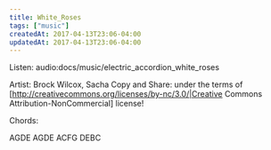 ```yaml
---
title: White_Roses
tags: ["music"]
createdAt: 2017-04-13T23:06-04:00
updatedAt: 2017-04-13T23:06-04:00
---
```


Listen: audio:docs/music/electric_accordion_white_roses

Artist: Brock Wilcox, Sacha
Copy and Share: under the terms of [http://creativecommons.org/licenses/by-nc/3.0/|Creative Commons Attribution-NonCommercial] license!

Chords:

AGDE
AGDE
ACFG
DEBC


